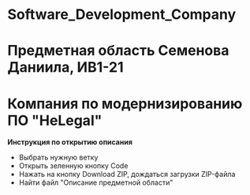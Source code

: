 <h1>Software_Development_Company</h1> 
<h1>Предметная область Семенова Даниила, ИВ1-21</h1> 
<h1>Компания по модернизированию ПО "HeLegal"</h1> 
<p><b>Инструкция по открытию описания</b></p>
<ul>
  <li>Выбрать нужную ветку </li>
  <li>Открыть зеленную кнопку Code</li>
  <li>Нажать на кнопку Download ZIP, дождаться загрузки ZIP-файла</li>
  <li>Найти файл "Описание предметной области"</li></ul>
